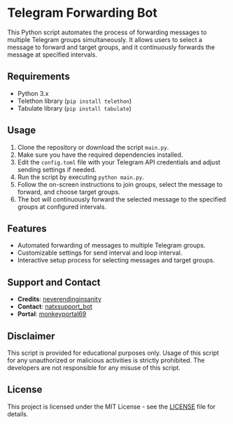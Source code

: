 # Telegram Forwarding Bot

This Python script automates the process of forwarding messages to multiple Telegram groups simultaneously. It allows users to select a message to forward and target groups, and it continuously forwards the message at specified intervals.

## Requirements

- Python 3.x
- Telethon library (`pip install telethon`)
- Tabulate library (`pip install tabulate`)

## Usage

1. Clone the repository or download the script `main.py`.
2. Make sure you have the required dependencies installed.
3. Edit the `config.toml` file with your Telegram API credentials and adjust sending settings if needed.
4. Run the script by executing `python main.py`.
5. Follow the on-screen instructions to join groups, select the message to forward, and choose target groups.
6. The bot will continuously forward the selected message to the specified groups at configured intervals.

## Features

- Automated forwarding of messages to multiple Telegram groups.
- Customizable settings for send interval and loop interval.
- Interactive setup process for selecting messages and target groups.

## Support and Contact

- **Credits**: [neverendinginsanity](https://t.me/neverendinginsanity)
- **Contact**: [natxsupport_bot](https://t.me/natxsupport_bot)
- **Portal**: [monkeyportal69](https://t.me/monkeyportal69)

## Disclaimer

This script is provided for educational purposes only. Usage of this script for any unauthorized or malicious activities is strictly prohibited. The developers are not responsible for any misuse of this script.

## License

This project is licensed under the MIT License - see the [LICENSE](LICENSE) file for details.
